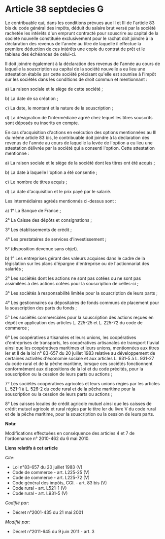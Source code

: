 # Article 38 septdecies G

Le contribuable qui, dans les conditions prévues aux II et III de l'article 83 bis du code général des impôts, déduit du
salaire brut versé par la société rachetée les intérêts d'un emprunt contracté pour souscrire au capital de la société
nouvelle constituée exclusivement pour le rachat doit joindre à la déclaration des revenus de l'année au titre de laquelle il
effectue la première déduction de ces intérêts une copie du contrat de prêt et le tableau des échéances de celui-ci. 

Il doit joindre également à la déclaration des revenus de l'année au cours de laquelle la souscription au capital de la
société nouvelle a eu lieu une attestation établie par cette société précisant qu'elle est soumise à l'impôt sur les sociétés
dans les conditions de droit commun et mentionnant : 

a) La raison sociale et le siège de cette société ; 

b) La date de sa création ; 

c) La date, le montant et la nature de la souscription ; 

d) La désignation de l'intermédiaire agréé chez lequel les titres souscrits sont déposés ou inscrits en compte. 

En cas d'acquisition d'actions en exécution des options mentionnées au III du même article 83 bis, le contribuable doit
joindre à la déclaration des revenus de l'année au cours de laquelle la levée de l'option a eu lieu une attestation délivrée
par la société qui a consenti l'option. Cette attestation mentionne : 

a) La raison sociale et le siège de la société dont les titres ont été acquis ; 

b) La date à laquelle l'option a été consentie ; 

c) Le nombre de titres acquis ; 

d) La date d'acquisition et le prix payé par le salarié. 

Les intermédiaires agréés mentionnés ci-dessus sont : 

a) 1° La Banque de France ; 

2° La Caisse des dépôts et consignations ; 

3° Les établissements de crédit ; 

4° Les prestataires de services d'investissement ; 

5° (disposition devenue sans objet). 

b) 1° Les entreprises gérant des valeurs acquises dans le cadre de la législation sur les plans d'épargne d'entreprise ou de
l'actionnariat des salariés ; 

2° Les sociétés dont les actions ne sont pas cotées ou ne sont pas assimilées à des actions cotées pour la souscription de
celles-ci ; 

3° Les sociétés à responsabilité limitée pour la souscription de leurs parts ; 

4° Les gestionnaires ou dépositaires de fonds communs de placement pour la souscription des parts du fonds ; 

5° Les sociétés commerciales pour la souscription des actions reçues en dépôt en application des articles L. 225-25 et L.
225-72 du code de commerce ; 

6° Les coopératives artisanales et leurs unions, les coopératives d'entreprises de transports, les coopératives artisanales
de transport fluvial ainsi que les coopératives maritimes et leurs unions, mentionnées aux titres Ier et II de la loi n°
83-657 du 20 juillet 1983 relative au développement de certaines activités d'économie sociale et aux articles L. 931-5 à L.
931-27 du code rural et de la pêche maritime, lorsque ces sociétés fonctionnent conformément aux dispositions de la loi et du
code précités, pour la souscription ou la cession de leurs parts ou actions ; 

7° Les sociétés coopératives agricoles et leurs unions régies par les articles L. 521-1 à L. 526-2 du code rural et de la
pêche maritime pour la souscription ou la cession de leurs parts ou actions ; 

8° Les caisses locales de crédit agricole mutuel ainsi que les caisses de crédit mutuel agricole et rural régies par le titre
Ier du livre V du code rural et de la pêche maritime, pour la souscription ou la cession de leurs parts.

**Nota:**

Modifications effectuées en conséquence des articles 4 et 7 de l'ordonnance n° 2010-462 du 6 mai 2010.

**Liens relatifs à cet article**

_Cite_:

  - Loi n°83-657 du 20 juillet 1983 (V)
  - Code de commerce - art. L225-25 (V)
  - Code de commerce - art. L225-72 (V)
  - Code général des impôts, CGI. - art. 83 bis (V)
  - Code rural - art. L521-1 (V)
  - Code rural - art. L931-5 (V)

_Codifié par_:

  - Décret n°2001-435 du 21 mai 2001

_Modifié par_:

  - Décret n°2011-645 du 9 juin 2011 - art. 3
